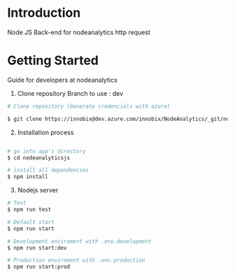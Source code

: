 # Introduction 
Node JS Back-end for nodeanalytics http request 

# Getting Started

Guide for developers at nodeanalytics

1. Clone repository
Branch to use : dev 
```bash
# Clone repository (Generate credencials with azure)

$ git clone https://innobix@dev.azure.com/innobix/NodeAnalytics/_git/nodeanalyticsbackjs

```	
2. Installation process
``` bash

# go into app's directory
$ cd nodeanalyticsjs

# install all dependencies
$ npm install
```
3. Nodejs server
``` bash
# Test
$ npm run test

# Default start
$ npm run start

# Development enviroment with .env.development
$ npm run start:dev

# Production enviroment with .env.production
$ npm run start:prod
```
